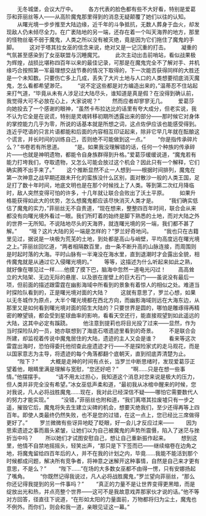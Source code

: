 　　无冬城堡，会议大厅中。
　　各方代表的脸色都有些不大好看，特别是爱葛莎和菲丽丝等人——从高阶魔鬼那里得到的消息无疑颠覆了她们以往的认知。
　　从曙光境一步步推至大陆边缘，近千年的斗争抵抗，无数人葬身于血火，却发现敌人仍未倾尽全力。在广袤陆地的另一端，还存在着一个叫天海界的地方，那里的怪物丝毫不弱于魔鬼，人类之所以没有被灭绝，竟是因为它们拖住了魔鬼的手脚。
　　这对于塔其拉女巫的信念来说，绝对又是一记沉重的打击。
　　凝重的气氛甚至感染到了女巫联盟与沉睡魔咒。
　　此次主动出击前哨站，看似战果极为辉煌，战损比堪称四百年以来的最佳记录，可那是在魔鬼完全不了解对手、并机缘巧合按照第一军最理想交战节奏的情况下取得的，下一次能否获得同样的大胜还是一个未知数。只要伤亡多上几成，丢失了大片土地与人口的人类想要彻底消灭魔鬼，怎么看都希望渺茫。
　　“说不定这些都是对方编造出来的，”温蒂忍不住站起来打气道，“毕竟从未有人涉足过大陆尽头，谁知道是真是假？在没得到确认前，我觉得大可不必放在心上，大家说呢？”
　　然而应者却寥寥无几。
　　爱葛莎向她投去了一个感谢的眼神，“虽然卡布拉达比的话里有夸大成分，但老实说，我不认为它全是在说谎，特别是灵魂转移初期所透露出来的部分——那时候它对身体的掌控能力几乎为零，所说的话基本就是所想之词，这点佐伊应该也能感受得到。连近乎呓语的只言片语都能和后面的内容相互印证起来，除非它早几年就在酝酿这个谎言，并长时间的训练自己，否则绝不可能做到这一点。”
　　“你是指传承碎片么？”书卷若有所思道。
　　“是。如果我没理解错的话，任何一个种族的传承碎片——也就是神明遗物，都能令自身族群得到升格。”爱葛莎缓缓说道，“魔鬼若有能力打垮我们，夺取遗物，又怎么可能会放过这个机会？因此只有一个解释，它们确实腾不出手来了。”
　　这个推断显然不止一人想到——根据时间排列，魔鬼在第一次神意之战早期还跟未开化的蛮族没什么区别，面对散沙一般的人类王国，足足打了数十年时间，地底文明也是在那个时候找上了人类。等到第二次红月降临时，敌人突然变得可怕的许多，十几年就让联合会败出了沃土平原。
　　如果升格能获得如此大的优势，怎么想魔鬼都应该尽快消灭人类才是。
　　“我们确实低估了魔鬼的实力，”菲丽丝无不自责道，“现在想来，整整四百年时间，联合会从来都没有向曙光境外看过一眼。我们所盯着的始终是脚下熟悉的土地，而对大陆之外的世界一无所知。不说陆地尽头的天海界，就连曙光境的另一端，我们都不甚了解。”
　　“哦？这片大陆的另一端是怎样的？”罗兰好奇地问。
　　“我也只在古籍里见过，据说是一块极为荒芜的土地，到处都是高山与峭壁，平均高度远在曙光境之上。”菲丽丝回忆道，“两者相隔数百里，由一条不断升高的山脉连接，而周围则是时起时落的大海。平时山脉有一半淹没在海水里，直到退潮时才会露出全貌，相传魔鬼就是从通过它入侵曙光境的。”
　　等等，这描述为什么听起来如此之熟，就好像在哪见过一样……他摸了摸下巴，脑海中忽然一道电光闪过！
　　高高耸立的大陆架、无边无际的悬崖、以及嵌在崖壁上的巨大石门——虽说没有最后一项，但前面的描述跟雷霆在幽影海域中所看到的景象有着惊人的相似之处。难道当时探险队看到的，正是曙光境对面的大陆？
　　这就有意思了，罗兰心想，如果以无冬城作为原点，大半个曙光境都在西北方向，而幽影海域则远在大海东边，从那里又是如何看到曙光境对面的陌生大陆的？只要世界是圆的，哪怕是雕琢得再精密的瞭望镜，都会受到星球曲率的影响，看看天空还行，能直接观望到如此遥远的大陆，这其中必定有蹊跷。
　　他注意到提莉也将目光投了过来——显然，作为当时探险队的一员，她亦联想到了海底石塔遗迹里看到的奇景。
　　不是联合会所建，却监视着传说中魔鬼居住的大陆，遗迹的主人又会是谁？
　　看来等这次雷霆出海时，恐怕得委托他彻查此座遗迹才行——不是探险家式的走马观花，而是以国家意志为主导，将遗迹的每个角落都翻个底朝天，直到彻底弄清楚为止。
　　“陛下？”
　　大概是走神的时间有点长，当罗兰中断思绪时，发现爱葛莎正望着他，眼睛里满是理解与宽慰，“您还好吧？”
　　“啊……只是在想一些事情。”他摆摆手。
　　“请不用太过担心，我知道这个消息对您来说是极大的压力，但人类并非完全没有希望。”冰女巫低声柔和道，“最初我从冰棺中醒来的时候，您对我说，凡人必将战胜魔鬼……现在，我对此已经深信不疑——哪怕它需要数代人的努力才能实现。”
　　“没错，”菲丽丝也附和道，“我们离塔其拉废墟只有一步之遥，摧毁它后，魔鬼将失去生建立尖碑的机会，想要灭绝我们，至少还得再等上四百年。即使人类最终仍然失败，也不是您的过错，在这一点上，您已经比三席做得更好了。”
　　罗兰微微有些讶异地眨了眨眼，好一会儿才反应过来——
　　因为思索遗迹之事而眉头紧皱，让她们以为自己被魔鬼的声势所震慑，陷入了迷茫与挫折当中吗？
　　所以她们才试图安慰自己，想让自己重新振作起来。
　　想到这里，他情不自禁地摇摇头，轻笑出声，“那只是下下签而已——继续缩卷在边角之地，将魔鬼留给四百年后的人，并不在我的计划之内，毕竟……我能不能活到那个时候都成问题，解决所有竞争者，将神意之迷解开这种事情，自然是自己来才更有意思，不是么？”
　　“陛下……”在场的大多数女巫都不由得一愣，只有安娜扬起了嘴角。
　　“你既然记得我说过，凡人必将战胜魔鬼，”罗兰望向菲丽丝，“那么你还记得我提到的另一件事吗？”
　　“真正的力量不是让世界变得更黑暗，而是绽放出光和热，并点亮整个世界——这可不是我故意戏弄那家伙才说的话。”他不等对方回答，径直往下说道，“在形如太阳的力量面前，万物都将归为尘土，魔鬼也不例外。而你们，则会和我一道，亲眼见证这一幕。”